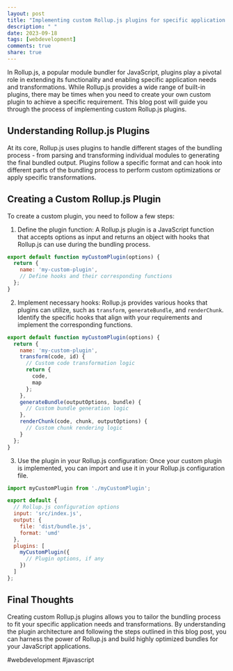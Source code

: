 ```yaml
---
layout: post
title: "Implementing custom Rollup.js plugins for specific application needs and transformations"
description: " "
date: 2023-09-18
tags: [webdevelopment]
comments: true
share: true
---
```


In Rollup.js, a popular module bundler for JavaScript, plugins play a pivotal role in extending its functionality and enabling specific application needs and transformations. While Rollup.js provides a wide range of built-in plugins, there may be times when you need to create your own custom plugin to achieve a specific requirement. This blog post will guide you through the process of implementing custom Rollup.js plugins.

## Understanding Rollup.js Plugins

At its core, Rollup.js uses plugins to handle different stages of the bundling process - from parsing and transforming individual modules to generating the final bundled output. Plugins follow a specific format and can hook into different parts of the bundling process to perform custom optimizations or apply specific transformations.

## Creating a Custom Rollup.js Plugin

To create a custom plugin, you need to follow a few steps:

1. Define the plugin function: A Rollup.js plugin is a JavaScript function that accepts options as input and returns an object with hooks that Rollup.js can use during the bundling process.

```javascript
export default function myCustomPlugin(options) {
  return {
    name: 'my-custom-plugin',
    // Define hooks and their corresponding functions
  };
}
```

2. Implement necessary hooks: Rollup.js provides various hooks that plugins can utilize, such as `transform`, `generateBundle`, and `renderChunk`. Identify the specific hooks that align with your requirements and implement the corresponding functions.

```javascript
export default function myCustomPlugin(options) {
  return {
    name: 'my-custom-plugin',
    transform(code, id) {
      // Custom code transformation logic
      return {
        code,
        map
      };
    },
    generateBundle(outputOptions, bundle) {
      // Custom bundle generation logic
    },
    renderChunk(code, chunk, outputOptions) {
      // Custom chunk rendering logic
    }
  };
}
```

3. Use the plugin in your Rollup.js configuration: Once your custom plugin is implemented, you can import and use it in your Rollup.js configuration file.

```javascript
import myCustomPlugin from './myCustomPlugin';

export default {
  // Rollup.js configuration options
  input: 'src/index.js',
  output: {
    file: 'dist/bundle.js',
    format: 'umd'
  },
  plugins: [
    myCustomPlugin({
      // Plugin options, if any
    })
  ]
};
```

## Final Thoughts

Creating custom Rollup.js plugins allows you to tailor the bundling process to fit your specific application needs and transformations. By understanding the plugin architecture and following the steps outlined in this blog post, you can harness the power of Rollup.js and build highly optimized bundles for your JavaScript applications.

#webdevelopment #javascript